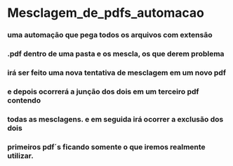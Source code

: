 # Mesclagem_de_pdfs_automacao
 ### uma automação que pega todos os arquivos com extensão 
 ### .pdf dentro de uma pasta e os mescla, os que derem problema
 ### irá ser feito uma nova tentativa de mesclagem em um novo pdf
 ### e depois ocorrerá a junção dos dois em um terceiro pdf contendo 
 ### todas as mesclagens. e em seguida irá ocorrer a exclusão dos dois
 ### primeiros pdf´s ficando somente o que iremos realmente utilizar.
